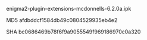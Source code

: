 enigma2-plugin-extensions-mcdonnells-6.2.0a.ipk

MD5 afdbddcf1584db49c0804529935eb4e2

SHA bc0686469b78f6f9a9055549f969186970c0a320
